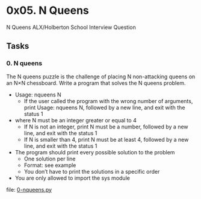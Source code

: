 # 0x05. N Queens

N Queens ALX/Holberton School Interview Question

## Tasks

### 0. N queens
The N queens puzzle is the challenge of placing N non-attacking queens on an N×N chessboard. Write a program that solves the N queens problem.

   + Usage: nqueens N
       + If the user called the program with the wrong number of arguments, print Usage: nqueens N, followed by a new line, and exit with the status 1
   + where N must be an integer greater or equal to 4
       + If N is not an integer, print N must be a number, followed by a new line, and exit with the status 1
       + If N is smaller than 4, print N must be at least 4, followed by a new line, and exit with the status 1
   + The program should print every possible solution to the problem
       + One solution per line
       + Format: see example
       + You don’t have to print the solutions in a specific order
   + You are only allowed to import the sys module

file: [0-nqueens.py](0-nqueens.py)
